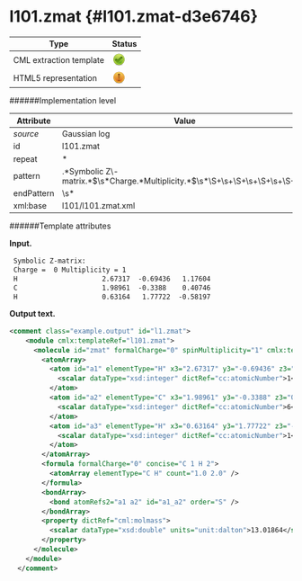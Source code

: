 # l101.zmat {#l101.zmat-d3e6746}


| Type                                                                                                                                                | Status                                                                                                                                              |
|----|----|
| CML extraction template                                                                                                                             | ![](/imgs/Total.png)                                                                                                                                |
| HTML5 representation                                                                                                                                | ![](/imgs/Partial.png)                                                                                                                              |

######Implementation level

| Attribute                                                                                                                                           | Value                                                                                                                                               |
|----|----|
| *source*                                                                                                                                            | Gaussian log                                                                                                                                        |
| id                                                                                                                                                  | l101.zmat                                                                                                                                           |
| repeat                                                                                                                                              | \*                                                                                                                                                  |
| pattern                                                                                                                                             | .\*Symbolic Z\\-matrix.\*\$\\s\*Charge.\*Multiplicity.\*\$\\s\*\\S+\\s+\\S+\\s+\\S+\\s+\\S+\\s\*                                                    |
| endPattern                                                                                                                                          | \\s\*                                                                                                                                               |
| xml:base                                                                                                                                            | l101/l101.zmat.xml                                                                                                                                  |

######Template attributes

**Input.**

     Symbolic Z-matrix:
     Charge =  0 Multiplicity = 1
     H                     2.67317  -0.69436   1.17604 
     C                     1.98961  -0.3388    0.40746 
     H                     0.63164   1.77722  -0.58197 
      

**Output text.**

```xml
<comment class="example.output" id="l1.zmat">
    <module cmlx:templateRef="l101.zmat">
      <molecule id="zmat" formalCharge="0" spinMultiplicity="1" cmlx:templateRef="mol">
        <atomArray>
          <atom id="a1" elementType="H" x3="2.67317" y3="-0.69436" z3="1.17604">
            <scalar dataType="xsd:integer" dictRef="cc:atomicNumber">1</scalar>
          </atom>
          <atom id="a2" elementType="C" x3="1.98961" y3="-0.3388" z3="0.40746">
            <scalar dataType="xsd:integer" dictRef="cc:atomicNumber">6</scalar>
          </atom>
          <atom id="a3" elementType="H" x3="0.63164" y3="1.77722" z3="-0.58197">
            <scalar dataType="xsd:integer" dictRef="cc:atomicNumber">1</scalar>
          </atom>
        </atomArray>
        <formula formalCharge="0" concise="C 1 H 2">
          <atomArray elementType="C H" count="1.0 2.0" />
        </formula>
        <bondArray>
          <bond atomRefs2="a1 a2" id="a1_a2" order="S" />
        </bondArray>
        <property dictRef="cml:molmass">
          <scalar dataType="xsd:double" units="unit:dalton">13.01864</scalar>
        </property>
      </molecule>
    </module>
  </comment>
```
